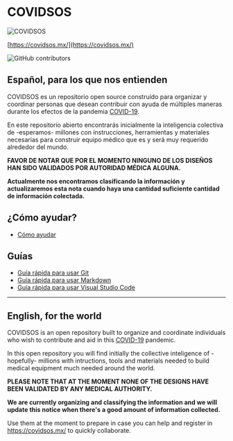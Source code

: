 # COVIDSOS

![COVIDSOS](./covidsos.png)

[https://covidsos.mx/](https://covidsos.mx/)

![GitHub contributors](https://img.shields.io/github/contributors/covidsosmx/covidsos)

## Español, para los que nos entienden

COVIDSOS es un repositorio open source construído para organizar y coordinar personas que desean contribuir con ayuda de múltiples maneras durante los efectos de la pandemia [COVID-19](https://www.who.int/es/emergencies/diseases/novel-coronavirus-2019).

En este repositorio abierto encontrarás inicialmente la inteligencia colectiva de -esperamos- millones con instrucciones, herramientas y materiales necesarias para construir equipo médico que es y será muy requerido alrededor del mundo.

**FAVOR DE NOTAR QUE POR EL MOMENTO NINGUNO DE LOS DISEÑOS HAN SIDO VALIDADOS POR AUTORIDAD MÉDICA ALGUNA.**

**Actualmente nos encontramos clasificando la información y actualizaremos esta nota cuando haya una cantidad suficiente cantidad de información colectada.**

## ¿Cómo ayudar?

- [Cómo ayudar](/help/how-to/es.md)

## Guías

- [Guía rápida para usar Git](/help/git-instructions/es.md)
- [Guía rápida para usar Markdown](/help/quick-guide-markdown/es.md)
- [Guía rápida para usar Visual Studio Code](/help/vs_code-instructions/es.md)

---

## English, for the world

COVIDSOS is an open repository built to organize and coordinate individuals who wish to contribute and aid in this [COVID-19](https://www.who.int/emergencies/diseases/novel-coronavirus-2019) pandemic. 

In this open repository you will find initially the collective inteligence of -hopefully- millions with intructions, tools and materials needed to build medical equipment much needed around the world.

**PLEASE NOTE THAT AT THE MOMENT NONE OF THE DESIGNS HAVE BEEN VALIDATED BY ANY MEDICAL AUTHORITY.**

**We are currently organizing and classifying the information and we will update this notice when there's a good amount of information collected.**

Use them at the moment to prepare in case you can help and register in https://covidsos.mx/ to quickly collaborate.

